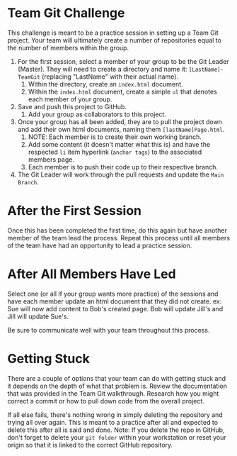 # Team Git Challenge

This challenge is meant to be a practice session in setting up a Team Git project. Your team will ultimately create a number of repositories equal to the number of members within the group.

1. For the first session, select a member of your group to be the Git Leader (Master). They will need to create a directory and name it: `[LastName]-TeamGit` (replacing "LastName" with their actual name).
   1. Within the directory, create an `index.html` document.
   2. Within the `index.html` document, create a simple `ul` that denotes each member of your group.
2. Save and push this project to GitHub.
   1. Add your group as collaborators to this project.
3. Once your group has all been added, they are to pull the project down and add their own html documents, naming them `[lastName]Page.html`.
   1. NOTE: Each member is to create their own working branch.
   2. Add some content (it doesn't matter what this is) and have the respected `li` item hyperlink (`anchor tags`) to the associated members page.
   3. Each member is to push their code up to their respective branch.
4. The Git Leader will work through the pull requests and update the `Main Branch`.

# After the First Session
Once this has been completed the first time, do this again but have another member of the team lead the process. Repeat this process until all members of the team have had an opportunity to lead a practice session.

# After All Members Have Led
Select one (or all if your group wants more practice) of the sessions and have each member update an html document that they did not create.
    ex: Sue will now add content to Bob's created page. Bob will update Jill's and Jill will update Sue's.

Be sure to communicate well with your team throughout this process.

# Getting Stuck
There are a couple of options that your team can do with getting stuck and it depends on the depth of what that problem is. Review the documentation that was provided in the Team Git walkthrough. Research how you might correct a commit or how to pull down code from the overall project.

If all else fails, there's nothing wrong in simply deleting the repository and trying all over again. This is meant to a practice after all and expected to delete this after all is said and done.
    Note: If you delete the repo in GitHub, don't forget to delete your `git folder` within your workstation or reset your origin so that it is linked to the correct GitHub repository.
